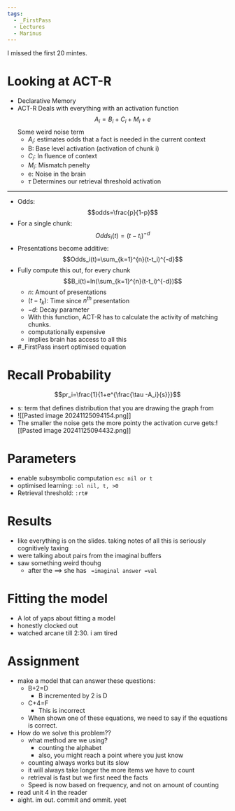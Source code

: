 ```yaml
---
tags:
  - _FirstPass
  - Lectures
  - Marinus
---
```


I missed the first 20 mintes.


# Looking at ACT-R

- Declarative Memory
- ACT-R Deals with everything with an activation function $$A_i=B_i+C_i+M_i+e$$Some weird noise term
	- $A_i :$ estimates odds that a fact is needed in the current context
	- B: Base level activation (activation of chunk i)
	- $C_i:$ In fluence of context
	- $M_i:$ Mismatch penelty
	- e: Noise in the brain
	- $\tau$ Determines our retrieval threshold activation
---
- Odds: $$odds=\frac{p}{1-p}$$
 - For a single chunk: $$Odds_i(t)=(t-t_i)^{-d}$$
 - Presentations become additive: $$Odds_i(t)=\sum_{k=1}^{n}(t-t_i)^{-d}$$
 - Fully compute this out, for every chunk $$B_i(t)=ln(\sum_{k=1}^{n}(t-t_i)^{-d})$$
	 - $n:$ Amount of presentations
	 - $(t-t_k):$ Time since $n^{th}$ presentation
	 - $-d:$ Decay parameter
	- With this function, ACT-R has to calculate the activity of matching chunks.
	- computationally expensive
	- implies brain has access to all this
- #_FirstPass insert optimised equation

# Recall Probability
$$pr_i=\frac{1}{1+e^{\frac{\tau -A_i}{s}}}$$
- s: term that defines distribution that you are drawing the graph from
- ![[Pasted image 20241125094154.png]]
- The smaller the noise gets the more pointy the activation curve gets:![[Pasted image 20241125094432.png]]
# Parameters

- enable subsymbolic computation `esc nil or t`
- optimised learning: `:ol nil, t, >0`
- Retrieval threshold: `:rt#`

# Results

- like everything is on the slides. taking notes of all this is seriously cognitively taxing
- were talking about pairs from the imaginal buffers
- saw something weird thouhg
	- after the ==> she has ` =imaginal answer =val`  

# Fitting the model 
- A lot of yaps about fitting a model
- honestly clocked out
- watched arcane till 2:30. i am tired

# Assignment

- make a model that can answer these questions:
	- B+2=D
		- B incremented by 2 is D
	- C+4=F
		- This is incorrect
	- When shown one of these equations, we need to say if the equations is correct.
- How do we solve this problem??
	- what method are we using?
		- counting the alphabet
		- also, you might reach a point where you just know
	- counting always works but its slow
	- it will always take longer the more items we have to count
	- retrieval is fast but we first need the facts
	- Speed is now based on frequency, and not on amount of counting
- read unit 4 in the reader
- aight. im out. commit and ommit. yeet